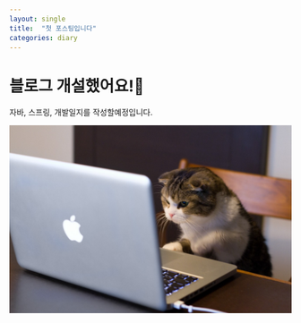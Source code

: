 ```yaml
---
layout: single
title:  "첫 포스팅입니다"
categories: diary
---
```


# 블로그 개설했어요!🥰

자바, 스프링, 개발일지를 작성할예정입니다.



![cat](../images/2022-03-10-first/cat-16469203310562.jpeg)
